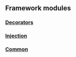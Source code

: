 ## Framework modules

### [Decorators](modules/framework/decorators/README.md)

### [Injection](modules/framework/injection/globals.md)

### [Common](modules/framework/common/globals.md)